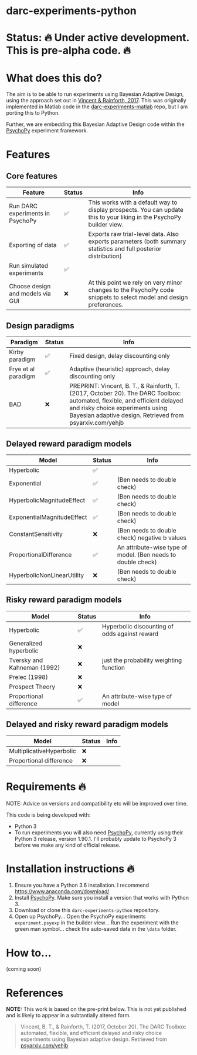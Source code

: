 # darc-experiments-python

# Status:  🔥 Under active development. This is pre-alpha code. 🔥 

# What does this do?
The aim is to be able to run experiments using Bayesian Adaptive Design, using the approach set out in [Vincent & Rainforth, 2017](https://psyarxiv.com/yehjb). This was originally implemented in Matlab code in the [darc-experiments-matlab](https://github.com/drbenvincent/darc-experiments-matlab) repo, but I am porting this to Python.

Further, we are embedding this Bayesian Adaptive Design code within the [PsychoPy](http://www.psychopy.org) experiment framework.


# Features

## Core features
Feature | Status | Info
--- | --- | ---
Run DARC experiments in PsychoPy | ✅ | This works with a default way to display prospects. You can update this to your liking in the PsychoPy builder view.
Exporting of data | ✅ | Exports raw trial-level data. Also exports parameters (both summary statistics and full posterior distribution)
Run simulated experiments | ✅ | 
Choose design and models via GUI | ❌ | At this point we rely on very minor changes to the PsychoPy code snippets to select model and design preferences.

## Design paradigms
Paradigm | Status | Info
--- | --- | ---
Kirby paradigm | ✅ | Fixed design, delay discounting only
Frye et al paradigm | ✅ | Adaptive (heuristic) approach, delay discounting only
BAD | ❌ | PREPRINT: Vincent, B. T., & Rainforth, T. (2017, October 20). The DARC Toolbox: automated, flexible, and efficient delayed and risky choice experiments using Bayesian adaptive design. Retrieved from psyarxiv.com/yehjb

## Delayed reward paradigm models
Model | Status | Info
--- | --- | ---
Hyperbolic | ✅ | 
Exponential | ✅ | (Ben needs to double check)
HyperbolicMagnitudeEffect | ✅ | (Ben needs to double check)
ExponentialMagnitudeEffect | ✅ | (Ben needs to double check)
ConstantSensitivity | ❌ | (Ben needs to double check) negative b values
ProportionalDifference | ✅ | An attribute-wise type of model. (Ben needs to double check)
HyperbolicNonLinearUtility | ❌ | (Ben needs to double check)

## Risky reward paradigm models
Model | Status | Info
--- | --- | ---
Hyperbolic | ✅ | Hyperbolic discounting of odds against reward
Generalized hyperbolic | ❌ |
Tversky and Kahneman (1992) | ❌ | just the probability weighting function
Prelec (1998) | ❌ |
Prospect Theory | ❌ | 
Proportional difference | ✅ | An attribute-wise type of model


## Delayed and risky reward paradigm models
Model | Status | Info
--- | --- | ---
MultiplicativeHyperbolic | ❌ | 
Proportional difference | ❌ |


# Requirements 🔥

NOTE: Advice on versions and compatibility etc will be improved over time.

This code is being developed with:
- Python 3
- To run experiments you will also need [PsychoPy](http://www.psychopy.org), currently using their Python 3 release, version 1.90.1. I'll probably update to PsychoPy 3 before we make any kind of official release.

# Installation instructions 🔥

1. Ensure you have a Python 3.6 installation. I recommend https://www.anaconda.com/download/
2. Install [PsychoPy](http://www.psychopy.org). Make sure you install a version that works with Python 3. 
3. Download or clone this `darc-experiments-python` repository.
4. Open up PsychoPy... Open the PsychoPy experiments `experiment.psyexp` in the builder view... Run the experiment with the green man symbol... check the auto-saved data in the `\data` folder.

# How to...

(coming soon)

# References

**NOTE:** This work is based on the pre-print below. This is not yet published and is likely to appear in a subtantially altered form.

> Vincent, B. T., & Rainforth, T. (2017, October 20). The DARC Toolbox: automated, flexible, and efficient delayed and risky choice experiments using Bayesian adaptive design. Retrieved from [psyarxiv.com/yehjb](https://psyarxiv.com/yehjb)
